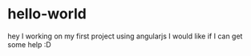 # hello-world

hey I working on my first project using angularjs I would like if I can get some help 
:D
